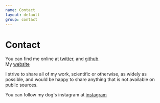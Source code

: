 ```yaml
---
name: Contact
layout: default
group: contact
---
```


<h1 class="page-header text-center"> Contact </h1>

You can find me online at [twitter](http://twitter.com/juanonyme), and [github](http://github.com/trucho).  
My [website](http://angueyraNIH.github.io)

I strive to share all of my work, scientific or otherwise, as widely as possible, and would be happy to share anything that is not available on public sources.

You can follow my dog's instagram at [instagram](https://instagram.com/bowie.brite)
